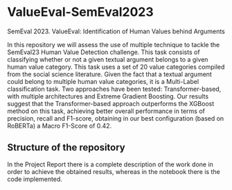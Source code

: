 # ValueEval-SemEval2023
SemEval 2023. ValueEval: Identification of Human Values behind Arguments


In this repository we will assess the use of multiple technique to tackle the SemEval23 Human Value Detection challenge. This task consists
of classifying whether or not a given textual argument belongs to a given human value category. This task uses a set of 20 value categories
compiled from the social science literature. Given the fact that a textual argument could belong to multiple human value categories,
it is a Multi-Label classification task. 
Two approaches have been tested: Transformer-based, with multiple architectures and Extreme Gradient Boosting. Our results suggest that
the Transformer-based approach outperforms the XGBoost method on this task, achieving better overall performance in terms of precision,
recall and F1-score, obtaining in our best configuration (based on RoBERTa) a Macro F1-Score of 0.42.


## Structure of the repository

In the Project Report there is a complete description of the work done in order to achieve the obtained results, whereas in the
notebook there is the code implemented.
